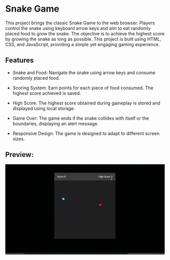 <h1>Snake Game</h1>

<p>This project brings the classic Snake Game to the web browser. Players control the snake using keyboard arrow keys and aim to eat randomly placed food to grow the snake. The objective is to achieve the highest score by growing the snake as long as possible. This project is built using HTML, CSS, and JavaScript, providing a simple yet engaging gaming experience.</p>

<h2>Features</h2>

<list>

- Snake and Food: Navigate the snake using arrow keys and consume randomly placed food.

- Scoring System: Earn points for each piece of food consumed. The highest score achieved is saved.

- High Score: The highest score obtained during gameplay is stored and displayed using local storage.

- Game Over: The game ends if the snake collides with itself or the boundaries, displaying an alert message.

- Responsive Design: The game is designed to adapt to different screen sizes.

</list>

<h2>Preview:</h2>

![](image.gif)
